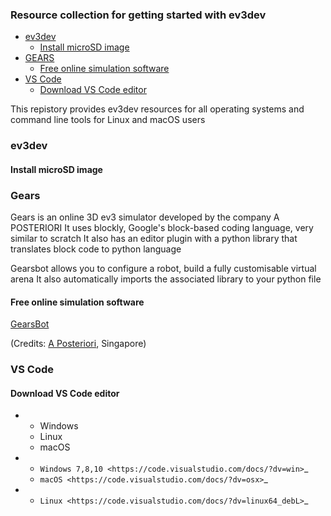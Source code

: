 

### Resource collection for getting started with ev3dev

* [ev3dev](#ev3dev)
  * [Install microSD image](#install-microsd-image)
* [GEARS](#gears)
  * [Free online simulation software](#free-online-simulation-software)
* [VS Code](#vs-code)
  * [Download VS Code editor](*download-vs-code-editor)
  


This repistory provides ev3dev resources for all operating systems and command line tools for Linux and macOS users

### ev3dev

#### Install microSD image


### Gears

Gears is an online 3D ev3 simulator developed by the company A POSTERIORI
It uses blockly, Google's block-based coding language, very similar to scratch
It also has an editor plugin with a python library that translates block code to python language 

Gearsbot allows you to configure a robot, build a fully customisable virtual arena 
It also automatically imports the associated library to your python file

#### Free online simulation software

[GearsBot](https://gears.aposteriori.com.sg)

(Credits: [A Posteriori](https://www.aposteriori.com.sg/about-us/), Singapore)


### VS Code

#### Download VS Code editor


   * - Windows 
     - Linux
     - macOS
   * - `Windows 7,8,10 <https://code.visualstudio.com/docs/?dv=win>`_
     - `macOS <https://code.visualstudio.com/docs/?dv=osx>`_
   * - `Linux <https://code.visualstudio.com/docs/?dv=linux64_debL>`_


